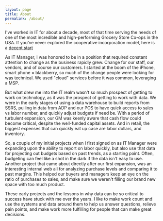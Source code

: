 ```yaml
---
layout: page
title: About
permalink: /about/
---
```


I've worked in IT for about a decade, most of that time serving
the needs of one of the most incredible and high-performing Grocery Store Co-ops in the USA. If you've never explored the cooperative incorporation model, here is a [decent start](https://www.forbes.com/2010/05/13/cooperatives-co-op-leadership-citizenship-ethisphere.html "Co-ops on Forbes.com") 

As IT Manager, I was honored to be in a position that required constant attention to change as the business rapidly grew. Change for our staff, our vendors, and of course our customers. I started at the boom of the iPhone, smart phone = blackberry, so much of the change people were looking for was technical.  We used "cloud" services before it was common, leveraging a MSP.

But what drew me into the IT realm wasn't so much prospect of getting to work on technology, as it was the prospect of getting to work with data.  We were in the early stages of using a data warehouse to build reports from SSRS, pulling in data from ADP and our POS to have quick access to sales vs labor number, and quickly adjust budgets if need be. With a period of turbulent expansion, our GM was keenly aware that cash flow could become critical, despite the well-funded capital assets. And in retail, the biggest expenses that can quickly eat up case are labor dollars, and inventory.

So, a couple of my initial projects when I first signed on as IT Manager were expanding upon the ability to report on labor quickly, but also use that data for projecting out budgets based on past trends, as a starting point. Often, budgeting can feel like a shot in the dark if the data isn't easy to use.  Another project that came about directly after our first expansion, was an interesting internal web all for analyzing purchase levels and comparing it to past margins.  This helped our buyers and managers keep an eye on the ratio of purchases to sales, and make sure we weren't filling our brand new space with too much product.

These early projects and the lessons in why data can be so critical to success have stuck with me over the years. I like to make work count and use the systems and data around them to help us answer questions, relieve pain points, and make work more fulfilling for people that can make great decisions.

<!--This is the base Jekyll theme. You can find out more info about customizing your Jekyll theme, as well as basic Jekyll usage documentation at [jekyllrb.com](http://jekyllrb.com/)-->

<!--You can find the source code for the Jekyll new theme at: [github.com/jglovier/jekyll-new](https://github.com/jglovier/jekyll-new)-->

<!--You can find the source code for Jekyll at [github.com/jekyll/jekyll](https://github.com/jekyll/jekyll)-->
